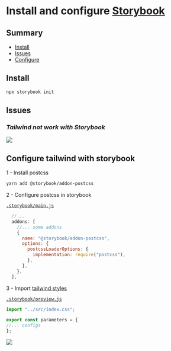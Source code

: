 # Install and configure [Storybook](https://storybook.js.org/docs/ember/get-started/install)

## Summary

- [Install](#install)
- [Issues](#issues)
- [Configure](#configure-tailwind-with-storybook)

## Install

```sh
npx storybook init
```

## Issues

### **_Tailwind not work with Storybook_**

![](assets%5Cissue-tailwind-not-work-wit-storybook.gif)

## Configure tailwind with storybook

1 - Install postcss

```sh
yarn add @storybook/addon-postcss
```

2 - Configure postcss in storybook

[`.storybook/main.js`](..%5C.storybook%5Cmain.js)

```javascript
  //...
  addons: [
    //... some addons
    {
      name: "@storybook/addon-postcss",
      options: {
        postcssLoaderOptions: {
          implementation: require("postcss"),
        },
      },
    },
  ],
```

3 - Import [tailwind styles](..%5Csrc%5Cindex.css)

[`.storybook/preview.js`](..%5C.storybook%5Cpreview.js)

```javascript
import "../src/index.css";

export const parameters = {
//... configs
};
```

![](assets%5Cfix-tailwind-not-work-wit-storybook.gif)